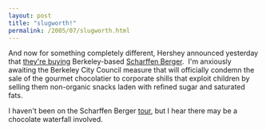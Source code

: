 ```yaml
---
layout: post
title: "slugworth!"
permalink: /2005/07/slugworth.html
---
```


And now for something completely different, Hershey announced yesterday that [they're buying](http://sfgate.com/cgi-bin/article.cgi?f=/c/a/2005/07/26/BUGM6DTAOM1.DTL) Berkeley-based [Scharffen Berger](http://www.scharffenberger.com/).  I'm anxiously awaiting the Berkeley City Council measure that will officially condemn the sale of the gourmet chocolatier to corporate shills that exploit children by selling them non-organic snacks laden with refined sugar and saturated fats.

I haven't been on the Scharffen Berger [tour](http://www.scharffenberger.com/tour_main.php), but I hear there may be a chocolate waterfall involved.